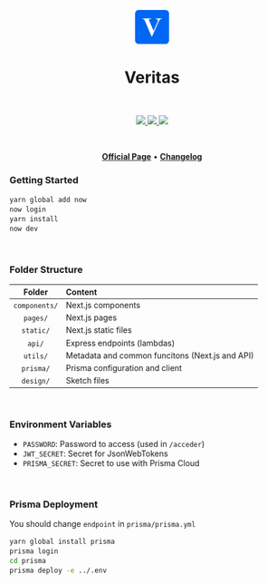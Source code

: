 <p align="center">
<img src="static/Logo-64.png" width="60" />
</p>

<h1 align="center">Veritas</h1>

<br />

<p align="center">
  <a href="https://zeit.co/now">
    <img src="https://img.shields.io/badge/now-v2-000000.svg?style=for-the-badge&logo=zeit" />
  </a>
  <a href="https://nextjs.org/">
    <img src="https://img.shields.io/badge/Next.js-v8.1.0-000000.svg?style=for-the-badge&logo=next.js" />
  </a>
  <a href="https://www.prisma.io/">
    <img src="https://img.shields.io/badge/MySQL-Prisma-4479A1.svg?style=for-the-badge&logo=mysql" />
  </a>
</p>

<br />

<p align="center">
  <a href="https://veritas.juanm04.com"><strong>Official Page</strong></a> •
  <a href="https://hub.juanm04.com/veritas"><strong>Changelog</strong></a>
</p>


### Getting Started

```bash
yarn global add now
now login
yarn install
now dev
```

<br />

### Folder Structure
| Folder        | Content                                         |
|:-------------:|:------------------------------------------------|
| `components/` | Next.js components                              |
| `pages/`      | Next.js pages                                   |
| `static/`     | Next.js static files                            |
| `api/`        | Express endpoints (lambdas)                     |
| `utils/`      | Metadata and common funcitons (Next.js and API) |
| `prisma/`     | Prisma configuration and client                 |
| `design/`     | Sketch files                                    |


<br />

### Environment Variables

- `PASSWORD`: Password to access (used in `/acceder`)
- `JWT_SECRET`: Secret for JsonWebTokens
- `PRISMA_SECRET`: Secret to use with Prisma Cloud

<br />

### Prisma Deployment
You should change `endpoint` in `prisma/prisma.yml`
```bash
yarn global install prisma
prisma login
cd prisma
prisma deploy -e ../.env
```